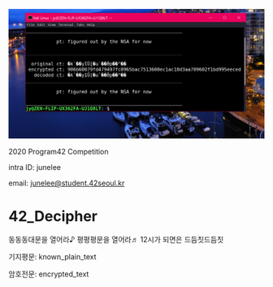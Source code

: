 ![title](/screen_shot.png)  

2020 Program42 Competition

intra ID: junelee

email:    junelee@student.42seoul.kr

# 42_Decipher
동동동대문을 열어라♪ 평평평문을 열어라♬ 12시가 되면은 드듬칫드듬칫


기지평문: known_plain_text

암호전문: encrypted_text
